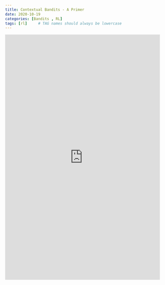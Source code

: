 ```yaml
---
title: Contextual Bandits - A Primer
date: 2020-10-19
categories: [Bandits , RL]
tags: [rl]     # TAG names should always be lowercase
---
```


<embed src="https://karthickrajas.github.io/assets/pdfs/contextual_bandits_primer.pdf" type="application/pdf" width="100%" height="800px" />
